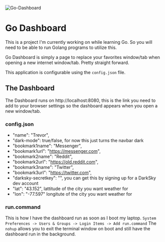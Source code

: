 ![Go-Dashboard](https://i.imgur.com/zCXysP1.png)

# Go Dashboard
This is a project I'm currently working on while learning Go. So you will need to be able to run Golang programs to utilize this.

Go Dashboard is simply a page to replace your favorites window/tab when opening a new internet window/tab. Pretty straight forward.

This application is configurable using the `config.json` file. 

## The Dashboard
The Dashboard runs on http://localhost:8080, this is the link you need to add to your browser settings so the dashboard appears when you open a new window/tab.

### config.json
* "name": "Trevor",
* "dark-mode": true/false, for now this just turns the navbar dark
* "bookmark1name": "Messenger",
* "bookmark1url": "https://messenger.com",
* "bookmark2name": "Reddit",
* "bookmark2url": "https://old.reddit.com",
* "bookmark3name": "Twitter",
* "bookmark3url": "https://twitter.com",
* "darksky-secretkey": "", you can get this by signing up for a DarkSky dev account
* "lat": "43.152", lattitude of the city you want weather for
* "lon": "-77.597" longitute of the city you want weather for

### run.command
This is how I have the dashboard run as soon as I boot my laptop. 
`System Preferences -> Users & Groups -> Login Items -> Add run.command` 
The `nohup` allows you to exit the terminal window on boot and still have the dashboard run in the background.
